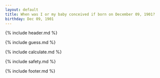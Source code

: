 ```yaml
---
layout: default
title: When was I or my baby conceived if born on December 09, 1901?
birthday: Dec 09, 1901
---
```


{% include header.md %}

{% include guess.md %}

{% include calculate.md %}

{% include safety.md %}

{% include footer.md %}



